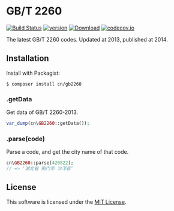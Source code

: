 # GB/T 2260

[![Build Status](https://img.shields.io/travis/cn/GB2260.php.svg?style=flat-square)](http://travis-ci.org/cn/GB2260.php)
[![version](https://img.shields.io/packagist/v/cn/gb2260.svg?style=flat-square)](https://packagist.org/packages/cn/gb2260)
[![Download](https://img.shields.io/packagist/dt/cn/gb2260.svg?style=flat-square)](https://packagist.org/packages/cn/gb2260)
[![codecov.io](https://img.shields.io/codecov/c/github/cn/GB2260.php.svg?style=flat-square)](https://codecov.io/github/cn/GB2260.php)


The latest GB/T 2260 codes. Updated at 2013, published at 2014.

## Installation

Install with Packagist:

```
$ composer install cn/gb2260
```

### .getData

Get data of GB/T 2260-2013.

```php
var_dump(cn\GB2260::getData());
```

### .parse(code)

Parse a code, and get the city name of that code.

```php
cn\GB2260::parse(420822);
// => '湖北省 荆门市 沙洋县'
```

## License

This software is licensed under the [MIT License](LICENSE).

